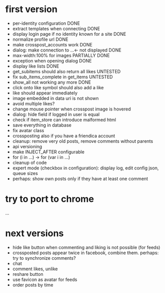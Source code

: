 first version
=============

* per-identity configuration DONE
* extract templates when connecting DONE
* display login page if no identity known for a site DONE
* normalize profile url DONE
* make crosspost_accounts work DONE
* dialog: make connection to ...<- not displayed DONE
* max-width:100% for images PARTIALLY DONE
* exception when opening dialog DONE
* display like lists DONE
* get_subitems should also return all likes UNTESTED
* fix sub_items_complete in get_items UNTESTED
* show_all not working any more DONE
* click onto like symbol should also add a like
* like should appear immediately
* image embedded in data uri is not shown
* avoid multiple likes?
* change mouse pointer when crosspost image is hovered
* dialog: hide field if logged in user is equal
* check if item_store can introduce malformed html
* save everything in database
* fix avatar class
* crossposting also if you have a friendica account
* cleanup: remove very old posts, remove comments without parents
* api versioning
* make INJECT_AFTER configurable
* for (i in ...) -> for (var i in ...)
* cleanup of code
* expert mode (checkbox in configuration): display log, edit config json, queue sizes
* perhaps: show own posts only if they have at least one comment

try to port to chrome
=====================

...

next versions
=============

* hide like button when commenting and liking is not possible (for feeds)
* crossposted posts appear twice in facebook, combine them. perhaps: try to synchronize comments?
* chat
* comment likes, unlike
* reshare button
* use favicon as avatar for feeds
* order posts by time
